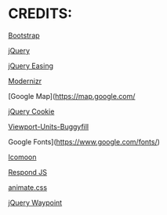 # CREDITS:

[Bootstrap](http://getbootstrap.com/)

[jQuery](http://jquery.com/)

[jQuery Easing](http://gsgd.co.uk/sandbox/jquery/easing/)

[Modernizr](http://modernizr.com/)

[Google Map](https://map.google.com/

[jQuery Cookie](https://github.com/carhartl/jquery-cookie)

[Viewport-Units-Buggyfill](https://github.com/rodneyrehm/viewport-units-buggyfill/)

Google Fonts](https://www.google.com/fonts/)

[Icomoon](https://icomoon.io/app/)

[Respond JS](https://github.com/scottjehl/Respond/blob/master/LICENSE-MIT)

[animate.css](http://daneden.me/animate)

[jQuery Waypoint](https://github.com/imakewebthings/waypoints/blog/master/licenses.txt)

